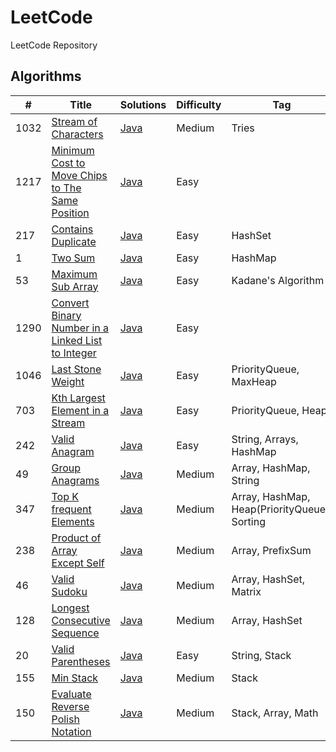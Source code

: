 # LeetCode
LeetCode Repository

## Algorithms

| #    | Title                                                                                                                                   | Solutions                                                                                      | Difficulty | Tag                                          |
|------|-----------------------------------------------------------------------------------------------------------------------------------------|------------------------------------------------------------------------------------------------|------------|----------------------------------------------|
| 1032 | [Stream of Characters](https://leetcode.com/problems/stream-of-characters/)                                                             | [Java](../master/src/main/java/com/leetcode/problems/StreamOfCharacters.java)                  | Medium     | Tries                                        |     
| 1217 | [Minimum Cost to Move Chips to The Same Position](https://leetcode.com/problems/minimum-cost-to-move-chips-to-the-same-position/)       | [Java](../master/src/main/java/com/leetcode/problems/MinimumCostToMoveChipsToTheSamePosition.java) | Easy       |                                              |     
| 217  | [Contains Duplicate](https://leetcode.com/problems/contains-duplicate/)                                                                 | [Java](../master/src/main/java/com/leetcode/problems/ContainsDuplicate.java)                   | Easy       | HashSet                                      |     
| 1    | [Two Sum](https://leetcode.com/problems/two-sum/)                                                                                       | [Java](../master/src/main/java/com/leetcode/problems/TwoSum.java)                              | Easy       | HashMap                                      |     
| 53   | [Maximum Sub Array](https://leetcode.com/problems/maximum-subarray/)                                                                    | [Java](../master/src/main/java/com/leetcode/problems/MaximumSubArray.java)                     | Easy       | Kadane's Algorithm                           |     
| 1290 | [Convert Binary Number in a Linked List to Integer](https://leetcode.com/problems/convert-binary-number-in-a-linked-list-to-integer/)   | [Java](../master/src/main/java/com/leetcode/problems/LinkedListBinaryNumberToInteger.java)     | Easy       |                                              |     
| 1046 | [Last Stone Weight](https://leetcode.com/problems/last-stone-weight/)                                                                   | [Java](../master/src/main/java/com/leetcode/problems/LastStoneWeight.java)                     | Easy       | PriorityQueue, MaxHeap                       |
| 703  | [Kth Largest Element in a Stream](https://leetcode.com/problems/kth-largest-element-in-a-stream/)                                       | [Java](../master/src/main/java/com/leetcode/problems/KthLargest.java)                          | Easy       | PriorityQueue, Heap                          |
| 242  | [Valid Anagram](https://leetcode.com/problems/valid-anagram/)                                                                           | [Java](../master/src/main/java/com/leetcode/problems/ValidAnagram.java)                        | Easy       | String, Arrays, HashMap                      |
| 49   | [Group Anagrams](https://leetcode.com/problems/group-anagrams/)                                                                         | [Java](../master/src/main/java/com/leetcode/problems/GroupAnagrams.java)                        | Medium     | Array, HashMap, String                       |
| 347  | [Top K frequent Elements](https://leetcode.com/problems/top-k-frequent-elements/)                                                       | [Java](../master/src/main/java/com/leetcode/problems/TopKFrequentElements.java)                        | Medium     | Array, HashMap, Heap(PriorityQueue), Sorting |
| 238  | [Product of Array Except Self](https://leetcode.com/problems/product-of-array-except-self/)                                             | [Java](../master/src/main/java/com/leetcode/problems/ProductOfArrayExceptSelf.java)                        | Medium     | Array, PrefixSum                             |
| 46   | [Valid Sudoku](https://leetcode.com/problems/valid-sudoku/)                                                                             | [Java](../master/src/main/java/com/leetcode/problems/ValidSudoku.java)                        | Medium     | Array, HashSet, Matrix                       |
| 128  | [Longest Consecutive Sequence](https://leetcode.com/problems/longest-consecutive-sequence/)                                             | [Java](../master/src/main/java/com/leetcode/problems/LongestConsecutiveSequence.java)                        | Medium     | Array, HashSet                               |
| 20   | [Valid Parentheses](https://leetcode.com/problems/valid-parentheses/)                                                                   | [Java](../master/src/main/java/com/leetcode/problems/ValidParentheses.java)                        | Easy       | String, Stack                                |
| 155  | [Min Stack](https://leetcode.com/problems/min-stack/)                                                                                   | [Java](../master/src/main/java/com/leetcode/problems/MinStack.java)                        | Medium     | Stack                                        |
| 150  | [Evaluate Reverse Polish Notation](https://leetcode.com/problems/evaluate-reverse-polish-notation/)                                     | [Java](../master/src/main/java/com/leetcode/problems/EvaluateReversePolishNotation.java)                        | Medium       | Stack, Array, Math                           |